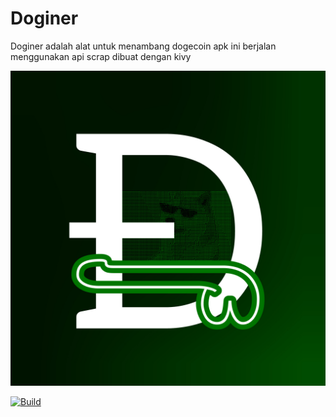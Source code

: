 # Doginer
Doginer adalah alat untuk menambang dogecoin apk ini berjalan menggunakan api scrap dibuat dengan kivy

![doginer](https://github.com/ikbal-hanafi/Doginer/raw/main/assets/images/logo.jpg)

[![Build](https://github.com/ikbal-hanafi/Doginer/actions/workflows/main.yml/badge.svg)](https://github.com/ikbal-hanafi/Doginer/actions/workflows/main.yml)
